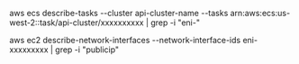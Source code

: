 aws ecs describe-tasks --cluster api-cluster-name --tasks arn:aws:ecs:us-west-2:<account-id>:task/api-cluster/xxxxxxxxxx  | grep -i "eni-"

aws ec2 describe-network-interfaces --network-interface-ids eni-xxxxxxxxx | grep -i "publicip"